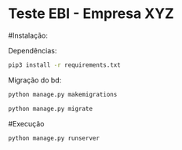 # Teste EBI - Empresa XYZ

#Instalação:

Dependências:
```bash
pip3 install -r requirements.txt
```
Migração do bd:

```bash
python manage.py makemigrations
```
```bash
python manage.py migrate
```

#Execução
```bash
python manage.py runserver
```

